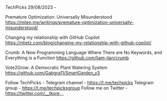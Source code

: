 TechPicks 29/08/2023 -

Premature Optimization: Universally Misunderstood
https://milen.me/writings/premature-optimization-universally-misunderstood/

Changing my relationship with GitHub Copilot
https://ntietz.com/blog/changing-my-relationship-with-github-copilot/

Crumb: A New Programming Language Where There are No Keywords, and Everything is a Function
https://github.com/liam-ilan/crumb

Vote2Grow: A Democratic Plant Watering System
https://github.com/Gabgra11/SmartGarden_v3

Follow TechPicks -
Telegram channel - https://t.me/techpicks
Telegram group - https://t.me/techpicksgroup
Follow me on Twitter - https://twitter.com/__tkore__